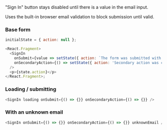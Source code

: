 "Sign In" button stays disabled until there is a value in the email input.

Uses the built-in browser email validation to block submission until valid.

### Base form

```js
initialState = { action: null };

<React.Fragment>
  <SignIn
    onSubmit={value => setState({ action: `The form was submitted with a value of ${value}` })}
    onSecondaryAction={() => setState({ action: 'Secondary action was clicked' })}
  />
  <p>{state.action}</p>
</React.Fragment>;
```

### Loading / submitting

```js
<SignIn loading onSubmit={() => {}} onSecondaryAction={() => {}} />
```

### With an unknown email

```js
<SignIn onSubmit={() => {}} onSecondaryAction={() => {}} unknownEmail />
```
